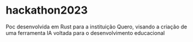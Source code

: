 # hackathon2023
 Poc desenvolvida em Rust para a instituição Quero, visando a criação de uma ferramenta IA voltada para o desenvolvimento educacional 
